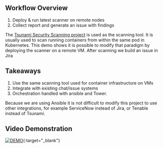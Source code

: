 ## Workflow Overview

1. Deploy & run latest scanner on remote nodes
1. Collect report and generate an issue with findings

The [Tsunami Security Scanning project](https://github.com/google/tsunami-security-scanner/blob/master/docs/orchestration.md) is used as the scanning tool. It is usually used to scan running containers from within the same pod in Kubernetes. This demo shows it is possible to modify that paradigm by deploying the scanner on a remote VM. After scanning we build an issue in Jira 

## Takeaways

1. Use the same scanning tool used for container infrastructure on VMs
1. Integrate with existing chat/issue systems
1. Orchestration handled with ansible and Tower.

Because we are using Ansible it is not difficult to modify this project to use other integrations, for example ServiceNow instead of Jira, or Tenable instead of Tsunami.

## Video Demonstration
[![DEMO](http://img.youtube.com/vi/YDi-5i2kEfU/0.jpg)](https://youtu.be/YDi-5i2kEfU "Vulnerability Scanning Demo"){:target="_blank"}
